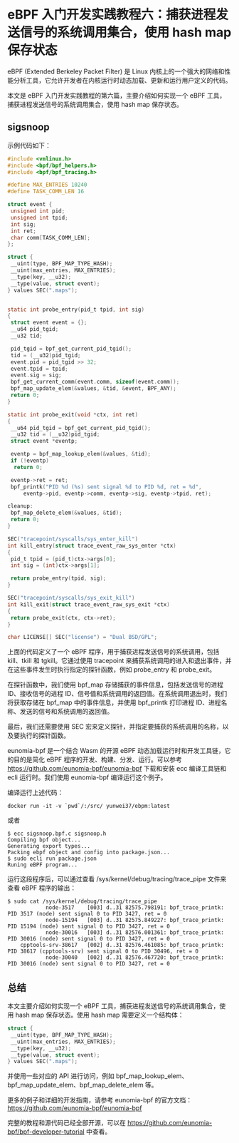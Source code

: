 # eBPF 入门开发实践教程六：捕获进程发送信号的系统调用集合，使用 hash map 保存状态

eBPF (Extended Berkeley Packet Filter) 是 Linux 内核上的一个强大的网络和性能分析工具，它允许开发者在内核运行时动态加载、更新和运行用户定义的代码。

本文是 eBPF 入门开发实践教程的第六篇，主要介绍如何实现一个 eBPF 工具，捕获进程发送信号的系统调用集合，使用 hash map 保存状态。

## sigsnoop

示例代码如下：

```c
#include <vmlinux.h>
#include <bpf/bpf_helpers.h>
#include <bpf/bpf_tracing.h>

#define MAX_ENTRIES 10240
#define TASK_COMM_LEN 16

struct event {
 unsigned int pid;
 unsigned int tpid;
 int sig;
 int ret;
 char comm[TASK_COMM_LEN];
};

struct {
 __uint(type, BPF_MAP_TYPE_HASH);
 __uint(max_entries, MAX_ENTRIES);
 __type(key, __u32);
 __type(value, struct event);
} values SEC(".maps");


static int probe_entry(pid_t tpid, int sig)
{
 struct event event = {};
 __u64 pid_tgid;
 __u32 tid;

 pid_tgid = bpf_get_current_pid_tgid();
 tid = (__u32)pid_tgid;
 event.pid = pid_tgid >> 32;
 event.tpid = tpid;
 event.sig = sig;
 bpf_get_current_comm(event.comm, sizeof(event.comm));
 bpf_map_update_elem(&values, &tid, &event, BPF_ANY);
 return 0;
}

static int probe_exit(void *ctx, int ret)
{
 __u64 pid_tgid = bpf_get_current_pid_tgid();
 __u32 tid = (__u32)pid_tgid;
 struct event *eventp;

 eventp = bpf_map_lookup_elem(&values, &tid);
 if (!eventp)
  return 0;

 eventp->ret = ret;
 bpf_printk("PID %d (%s) sent signal %d to PID %d, ret = %d",
     eventp->pid, eventp->comm, eventp->sig, eventp->tpid, ret);

cleanup:
 bpf_map_delete_elem(&values, &tid);
 return 0;
}

SEC("tracepoint/syscalls/sys_enter_kill")
int kill_entry(struct trace_event_raw_sys_enter *ctx)
{
 pid_t tpid = (pid_t)ctx->args[0];
 int sig = (int)ctx->args[1];

 return probe_entry(tpid, sig);
}

SEC("tracepoint/syscalls/sys_exit_kill")
int kill_exit(struct trace_event_raw_sys_exit *ctx)
{
 return probe_exit(ctx, ctx->ret);
}

char LICENSE[] SEC("license") = "Dual BSD/GPL";
```

上面的代码定义了一个 eBPF 程序，用于捕获进程发送信号的系统调用，包括 kill、tkill 和 tgkill。它通过使用 tracepoint 来捕获系统调用的进入和退出事件，并在这些事件发生时执行指定的探针函数，例如 probe_entry 和 probe_exit。

在探针函数中，我们使用 bpf_map 存储捕获的事件信息，包括发送信号的进程 ID、接收信号的进程 ID、信号值和系统调用的返回值。在系统调用退出时，我们将获取存储在 bpf_map 中的事件信息，并使用 bpf_printk 打印进程 ID、进程名称、发送的信号和系统调用的返回值。

最后，我们还需要使用 SEC 宏来定义探针，并指定要捕获的系统调用的名称，以及要执行的探针函数。

eunomia-bpf 是一个结合 Wasm 的开源 eBPF 动态加载运行时和开发工具链，它的目的是简化 eBPF 程序的开发、构建、分发、运行。可以参考 <https://github.com/eunomia-bpf/eunomia-bpf> 下载和安装 ecc 编译工具链和 ecli 运行时。我们使用 eunomia-bpf 编译运行这个例子。

编译运行上述代码：

```shell
docker run -it -v `pwd`/:/src/ yunwei37/ebpm:latest
```

或者

```console
$ ecc sigsnoop.bpf.c sigsnoop.h
Compiling bpf object...
Generating export types...
Packing ebpf object and config into package.json...
$ sudo ecli run package.json
Runing eBPF program...
```

运行这段程序后，可以通过查看 /sys/kernel/debug/tracing/trace_pipe 文件来查看 eBPF 程序的输出：

```console
$ sudo cat /sys/kernel/debug/tracing/trace_pipe
            node-3517    [003] d..31 82575.798191: bpf_trace_printk: PID 3517 (node) sent signal 0 to PID 3427, ret = 0
            node-15194   [003] d..31 82575.849227: bpf_trace_printk: PID 15194 (node) sent signal 0 to PID 3427, ret = 0
            node-30016   [003] d..31 82576.001361: bpf_trace_printk: PID 30016 (node) sent signal 0 to PID 3427, ret = 0
    cpptools-srv-38617   [002] d..31 82576.461085: bpf_trace_printk: PID 38617 (cpptools-srv) sent signal 0 to PID 30496, ret = 0
            node-30040   [002] d..31 82576.467720: bpf_trace_printk: PID 30016 (node) sent signal 0 to PID 3427, ret = 0
```

## 总结

本文主要介绍如何实现一个 eBPF 工具，捕获进程发送信号的系统调用集合，使用 hash map 保存状态。使用 hash map 需要定义一个结构体：

```c
struct {
 __uint(type, BPF_MAP_TYPE_HASH);
 __uint(max_entries, MAX_ENTRIES);
 __type(key, __u32);
 __type(value, struct event);
} values SEC(".maps");
```

并使用一些对应的 API 进行访问，例如 bpf_map_lookup_elem、bpf_map_update_elem、bpf_map_delete_elem 等。

更多的例子和详细的开发指南，请参考 eunomia-bpf 的官方文档：<https://github.com/eunomia-bpf/eunomia-bpf>

完整的教程和源代码已经全部开源，可以在 <https://github.com/eunomia-bpf/bpf-developer-tutorial> 中查看。
